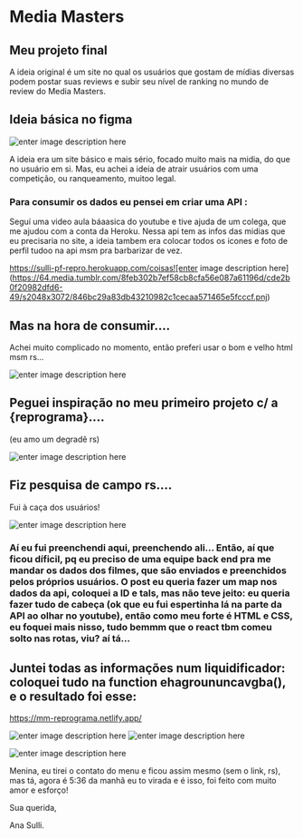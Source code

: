 # Media Masters




## Meu projeto final

A ideia original é um site no qual os usuários que gostam de mídias diversas podem postar suas reviews e subir seu nível de ranking no mundo de review do Media Masters.

## Ideia básica no figma

![enter image description here](https://64.media.tumblr.com/e20a040dd08cecf05393929e781d22be/cde2b0f20982dfd6-c1/s1280x1920/113145980beda5ce7bf9ba45d6807bae9798a155.pnj)

A ideia era um site básico e mais sério, focado muito mais na midia, do que no usuário em si.
Mas, eu achei a ideia de atrair usuários com uma competição, ou ranqueamento, muitoo legal.
### Para consumir os dados eu pensei em criar uma API : 
Seguí uma video aula báaasica do youtube e tive ajuda de um colega, que me ajudou com a conta da Heroku.
Nessa api tem as infos das midias que eu precisaria no site, a ideia tambem era colocar todos os icones e foto de perfil tudoo na api msm pra barbarizar de vez.

https://sulli-pf-repro.herokuapp.com/coisas![enter image description here](https://64.media.tumblr.com/8feb302b7ef58cb8cfa56e087a61196d/cde2b0f20982dfd6-49/s2048x3072/846bc29a83db43210982c1cecaa571465e5fcccf.pnj)


## Mas na hora de consumir....


Achei muito complicado no momento, então preferi usar o bom e velho html msm rs... 

![enter image description here](https://64.media.tumblr.com/cf944840566209137e7baac9cbb104cf/b5723146a6750fb4-81/s2048x3072/89f314278e9bb13b6984157339ad43e52027758b.pnj)

## Peguei inspiração no meu primeiro projeto c/ a {reprograma}....
(eu amo um degradê rs)

![enter image description here](https://64.media.tumblr.com/f85e1f29811f63c23e887fbe57889d43/eaab89c266faaf93-98/s2048x3072/59ce55ba1c9a6234ac5b61bc07172afaf57ff8ce.pnj)

## Fiz pesquisa de campo rs....
Fui à caça dos usuários!

![enter image description here](https://64.media.tumblr.com/3b47fa527c1238c71414a1394b71edc0/eaab89c266faaf93-b6/s2048x3072/56d5c7e2ad2c86b1e63a179cec66615bcd10ad7c.pnj)

### Aí eu fui preenchendi aqui, preenchendo ali... Então, aí que ficou díficil, pq eu preciso de uma equipe back end pra me mandar os dados dos filmes, que são enviados e preenchidos pelos próprios usuários. O post eu queria fazer um map nos dados da api,  coloquei a ID e tals, mas não teve jeito: eu queria fazer tudo de cabeça (ok que eu fui espertinha lá na parte da API ao olhar no youtube), então como meu forte é HTML e CSS, eu foquei mais nisso, tudo bemmm que o react tbm comeu solto nas rotas, viu? aí tá...
##
##
##
## Juntei todas as informações num liquidificador: coloquei tudo na function ehagroununcavgba(), e o resultado foi esse:

https://mm-reprograma.netlify.app/

![enter image description here](https://64.media.tumblr.com/d12e0344ca6e91d77ff866aa4310687a/b5723146a6750fb4-01/s2048x3072/f3ebb574193b80be9295abec16b14d02f355585d.pnj)
![enter image description here](https://64.media.tumblr.com/1f785aa2b9a8d9776e5d607b750f1152/eaab89c266faaf93-8a/s2048x3072/05041b774eb0a0fef70433257dde7c478dbe21ed.pnj)

![enter image description here](https://64.media.tumblr.com/2d271cbde2f4d3b3d6a9d785cc1271c2/eaab89c266faaf93-5e/s2048x3072/41d472e8e2a86900caa15770248c7098d4d450c5.pnj)

Menina, eu tirei o contato do menu e ficou assim mesmo (sem o link, rs), mas tá, agora é 5:36 da manhã eu to virada e é isso, foi feito com muito amor e esforço!

Sua querida,

Ana Sulli.
